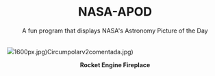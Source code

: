 <div align="center">
  <h1>
    NASA-APOD
  </h1>
</div>
  
<div align="center">
  A fun program that displays NASA's Astronomy Picture of the Day
</div>

<br>

![](https://apod.nasa.gov/apod/https://plus.nasa.gov/video/nasa-rocket-engine-fireplace/)1600px.jpg)Circumpolarv2comentada.jpg)

<p align = "center">
  <b>Rocket Engine Fireplace</b>
</p>
